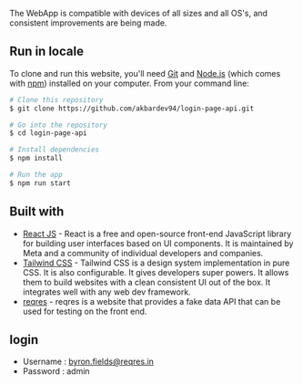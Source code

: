 The WebApp is compatible with devices of all sizes and all OS's, and consistent improvements are being made.

## Run in locale

To clone and run this website, you'll need [Git](https://git-scm.com) and [Node.js](https://nodejs.org/en/download/) (which comes with [npm](http://npmjs.com)) installed on your computer. From your command line:

```bash
# Clone this repository
$ git clone https://github.com/akbardev94/login-page-api.git

# Go into the repository
$ cd login-page-api

# Install dependencies
$ npm install

# Run the app
$ npm run start
```

## Built with

- [React JS](https://reactjs.org/) - React is a free and open-source front-end JavaScript library for building user interfaces based on UI components. It is maintained by Meta and a community of individual developers and companies.
- [Tailwind CSS](https://tailwindcss.com/) - Tailwind CSS is a design system implementation in pure CSS. It is also configurable. It gives developers super powers. It allows them to build websites with a clean consistent UI out of the box. It integrates well with any web dev framework.
- [reqres](https://reqres.in/) - reqres is a website that provides a fake data API that can be used for testing on the front end.

## login

- Username : byron.fields@reqres.in
- Password : admin
